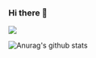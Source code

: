 ### Hi there 👋

![](https://komarev.com/ghpvc/?username=HinnHabib)

![Anurag's github stats](https://github-readme-stats.vercel.app/api?username=HinnHabib)



<!--
**HinnHabib/HinnHabib** is a ✨ _special_ ✨ repository because its `README.md` (this file) appears on your GitHub profile.

Here are some ideas to get you started:

- 🔭 I’m currently working on ...
- 🌱 I’m currently learning ...
- 👯 I’m looking to collaborate on ...
- 🤔 I’m looking for help with ...
- 💬 Ask me about ...
- 📫 How to reach me: ...
- 😄 Pronouns: ...
- ⚡ Fun fact: ...
-->
